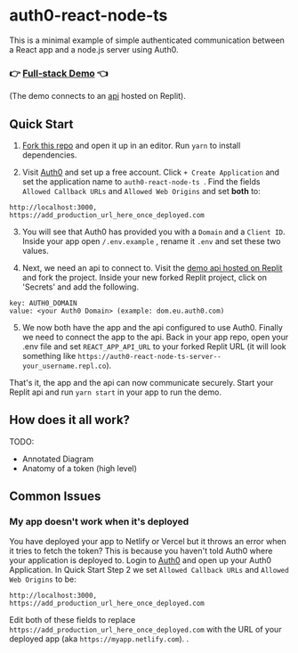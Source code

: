 # auth0-react-node-ts

This is a minimal example of simple authenticated communication between a React app and a node.js server using Auth0.

### 👉 [Full-stack Demo](https://auth0-react-node-ts-domv.vercel.app) 👈

(The demo connects to an [api](https://replit.com/@DomVinyard/auth0-react-node-ts-server) hosted on Replit).

## Quick Start

1.  [Fork this repo](https://github.com/DomVinyard/auth0-react-node-ts/fork) and open it up in an editor. Run `yarn` to install dependencies.

2.  Visit [Auth0](https://manage.auth0.com) and set up a free account. Click `+ Create Application` and set the application name to `auth0-react-node-ts `. Find the fields `Allowed Callback URLs` and `Allowed Web Origins` and set **both** to:

```
http://localhost:3000, https://add_production_url_here_once_deployed.com
```

3. You will see that Auth0 has provided you with a `Domain` and a `Client ID`. Inside your app open `/.env.example` , rename it `.env` and set these two values.

4. Next, we need an api to connect to. Visit the [demo api hosted on Replit](https://replit.com/@DomVinyard/auth0-react-node-ts-server) and fork the project. Inside your new forked Replit project, click on 'Secrets' and add the following.

```#
key: AUTH0_DOMAIN
value: <your Auth0 Domain> (example: dom.eu.auth0.com)
```

5. We now both have the app and the api configured to use Auth0. Finally we need to connect the app to the api. Back in your app repo, open your .env file and set `REACT_APP_API_URL` to your forked Replit URL (it will look something like `https://auth0-react-node-ts-server--your_username.repl.co`).

That's it, the app and the api can now communicate securely. Start your Replit api and run `yarn start` in your app to run the demo.

## How does it all work?

TODO:

- Annotated Diagram
- Anatomy of a token (high level)

## Common Issues

### My app doesn't work when it's deployed

You have deployed your app to Netlify or Vercel but it throws an error when it tries to fetch the token? This is because you haven't told Auth0 where your application is deployed to. Login to [Auth0](https://manage.auth0.com) and open up your Auth0 Application. In Quick Start Step 2 we set `Allowed Callback URLs` and `Allowed Web Origins` to be:

```
http://localhost:3000, https://add_production_url_here_once_deployed.com
```

Edit both of these fields to replace `https://add_production_url_here_once_deployed.com` with the URL of your deployed app (aka `https://myapp.netlify.com`). .
